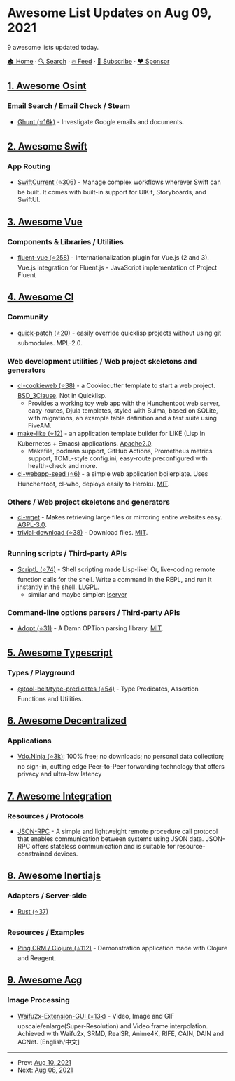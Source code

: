 # Awesome List Updates on Aug 09, 2021

9 awesome lists updated today.

[🏠 Home](/README.md) · [🔍 Search](https://www.trackawesomelist.com/search/) · [🔥 Feed](https://www.trackawesomelist.com/rss.xml) · [📮 Subscribe](https://trackawesomelist.us17.list-manage.com/subscribe?u=d2f0117aa829c83a63ec63c2f&id=36a103854c) · [❤️  Sponsor](https://github.com/sponsors/theowenyoung)



## [1. Awesome Osint](/content/jivoi/awesome-osint/README.md)

### Email Search / Email Check / Steam

*   [Ghunt (⭐16k)](https://github.com/mxrch/GHunt) - Investigate Google emails and documents.

## [2. Awesome Swift](/content/matteocrippa/awesome-swift/README.md)

### App Routing

*   [SwiftCurrent (⭐306)](https://github.com/wwt/SwiftCurrent) - Manage complex workflows wherever Swift can be built. It comes with built-in support for UIKit, Storyboards, and SwiftUI.

## [3. Awesome Vue](/content/vuejs/awesome-vue/README.md)

### Components & Libraries / Utilities

*   [fluent-vue (⭐258)](https://github.com/Demivan/fluent-vue) - Internationalization plugin for Vue.js (2 and 3). Vue.js integration for Fluent.js - JavaScript implementation of Project Fluent

## [4. Awesome Cl](/content/CodyReichert/awesome-cl/README.md)

### Community

*   [quick-patch (⭐20)](https://github.com/tdrhq/quick-patch/) -  easily override quicklisp projects without using git submodules. MPL-2.0.

### Web development utilities / Web project skeletons and generators

*   [cl-cookieweb (⭐38)](https://github.com/vindarel/cl-cookieweb) - a  Cookiecutter template to start a web project. [BSD\_3Clause](https://directory.fsf.org/wiki/License:BSD_3Clause). Not in Quicklisp.
    *   Provides a working toy web app with the Hunchentoot web server, easy-routes, Djula templates, styled with Bulma, based on SQLite, with migrations, an example table definition and a test suite using FiveAM.
*   [make-like (⭐12)](https://github.com/container-lisp/make-like) - an application template builder for LIKE (Lisp In Kubernetes + Emacs) applications. [Apache2.0](https://directory.fsf.org/wiki/License:ArtisticLicense2.0).
    *   Makefile, podman support, GitHub Actions, Prometheus metrics support, TOML-style config.ini, easy-route preconfigured with health-check and more.
*   [cl-webapp-seed (⭐6)](https://github.com/rajasegar/cl-webapp-seed) - a simple web application boilerplate. Uses Hunchentoot, cl-who, deploys easily to Heroku. [MIT](https://opensource.org/licenses/MIT).

### Others / Web project skeletons and generators

*   [cl-wget](https://github.com/cl-wget/cl-wget) - Makes retrieving large files or mirroring entire websites easy. [AGPL-3.0](https://directory.fsf.org/wiki/License:ArtisticLicense2.0).
*   [trivial-download (⭐38)](https://github.com/eudoxia0/trivial-download) - Download files. [MIT](https://opensource.org/licenses/MIT).

### Running scripts / Third-party APIs

*   [ScriptL (⭐74)](https://github.com/rpav/ScriptL) - Shell scripting made Lisp-like! Or, live-coding remote function calls for the shell. Write a command in the REPL, and run it instantly in the shell. [LLGPL](http://opensource.franz.com/preamble.html).
    *   similar and maybe simpler: [lserver](https://notabug.org/quasus/lserver/)

### Command-line options parsers / Third-party APIs

*   [Adopt (⭐31)](https://github.com/sjl/adopt/) - A Damn OPTion parsing library. [MIT](https://opensource.org/licenses/MIT).

## [5. Awesome Typescript](/content/dzharii/awesome-typescript/README.md)

### Types / Playground

*   [@tool-belt/type-predicates (⭐54)](https://github.com/tool-belt/type-predicates) - Type Predicates, Assertion Functions and Utilities.

## [6. Awesome Decentralized](/content/croqaz/awesome-decentralized/README.md)

### Applications

*   [Vdo.Ninja (⭐3k)](https://github.com/steveseguin/vdo.ninja): 100% free; no downloads; no personal data collection; no sign-in, cutting edge Peer-to-Peer forwarding technology that offers privacy and ultra-low latency

## [7. Awesome Integration](/content/stn1slv/awesome-integration/README.md)

### Resources / Protocols

*   [JSON-RPC](https://www.jsonrpc.org/specification) - A simple and lightweight remote procedure call protocol that enables communication between systems using JSON data. JSON-RPC offers stateless communication and is suitable for resource-constrained devices.

## [8. Awesome Inertiajs](/content/innocenzi/awesome-inertiajs/README.md)

### Adapters / Server-side

*   [Rust (⭐37)](https://github.com/stuarth/inertia-rs)

### Resources / Examples

*   [Ping CRM / Clojure (⭐112)](https://github.com/prestancedesign/pingcrm-clojure) - Demonstration application made with Clojure and Reagent.

## [9. Awesome Acg](/content/soruly/awesome-acg/README.md)

### Image Processing

*   [Waifu2x-Extension-GUI (⭐13k)](https://github.com/AaronFeng753/Waifu2x-Extension-GUI) - Video, Image and GIF upscale/enlarge(Super-Resolution) and Video frame interpolation. Achieved with Waifu2x, SRMD, RealSR, Anime4K, RIFE, CAIN, DAIN and ACNet. \[English/中文]

---

- Prev: [Aug 10, 2021](/content/2021/08/10/README.md)
- Next: [Aug 08, 2021](/content/2021/08/08/README.md)